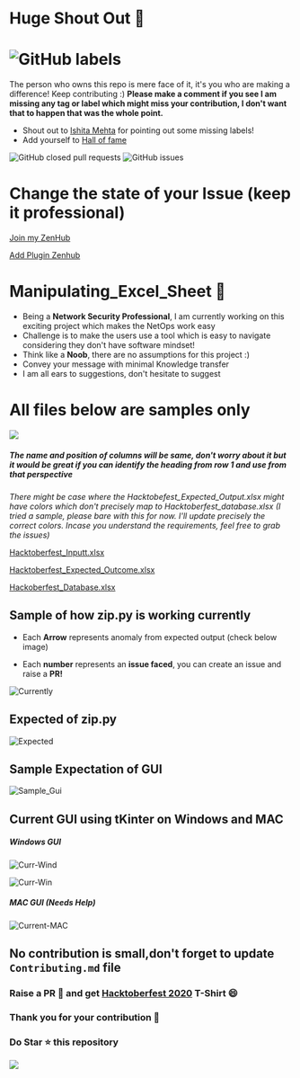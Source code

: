 # Huge Shout Out :clap:
# ![GitHub labels](https://img.shields.io/github/labels/achoudh5/Manipulating_Excel_Sheet/Hacktoberfest?style=for-the-badge)  
  The person who owns this repo is mere face of it, it's you who are making a difference! Keep contributing :)
  **Please make a comment if you see I am missing any tag or label which might miss your contribution, I don't want that to happen that was the whole point.**
  - Shout out to [Ishita Mehta](https://github.com/Ishita-Mehta) for pointing out some missing labels!
  - Add yourself to [Hall of fame](https://github.com/achoudh5/Manipulating_Excel_Sheet/edit/main/CONTRIBUTING.md)

![GitHub closed pull requests](https://img.shields.io/github/issues-pr-closed/achoudh5/Manipulating_Excel_Sheet?color=florescent%20green) ![GitHub issues](https://img.shields.io/github/issues/achoudh5/Manipulating_Excel_Sheet?color=red)
<!--![test](https://github.com/achoudh5/Manipulating_Excel_Sheet/blob/main/images/Screen%20Shot%202020-10-03%20at%201.19.35%20AM.png)-->

# Change the state of your Issue (keep it professional)

[Join my ZenHub](https://app.zenhub.com/workspaces/hacktoberfest-2020-5f7a0f7702a0990012ca8872/board)


[Add Plugin Zenhub](https://chrome.google.com/webstore/detail/zenhub-for-github/ogcgkffhplmphkaahpmffcafajaocjbd/related)

# Manipulating_Excel_Sheet :file_folder:
  - Being a **Network Security Professional**, I am currently working on this exciting project which makes the NetOps work easy
  - Challenge is to make the users use a tool which is easy to navigate considering they don't have software mindset! 
  - Think like a **Noob**, there are no assumptions for this project :)
  - Convey your message with minimal Knowledge transfer
  - I am all ears to suggestions, don't hesitate to suggest
  
# All files below are samples only
![](https://media.giphy.com/media/QnbnVPVWhzbCE/giphy.gif)

##### The name and position of columns will be same, don't worry about it but it would be great if you can identify the heading from row 1 and use from that perspective

*There might be case where the Hacktobefest_Expected_Output.xlsx might have colors which don't precisely map to Hacktoberfest_database.xlsx (I tried a sample, please bare with this for now. I'll update precisely the correct colors. Incase you understand the requirements, feel free to grab the issues)*

[Hacktoberfest_Inputt.xlsx](https://github.com/achoudh5/Manipulating_Excel_Sheet/blob/main/Hacktoberfest_Inputt.xlsx)


[Hacktoberfest_Expected_Outcome.xlsx](https://github.com/achoudh5/Manipulating_Excel_Sheet/blob/main/Hacktoberfest_Expected_Ouputt.xlsx)


[Hackoberfest_Database.xlsx](https://github.com/achoudh5/Manipulating_Excel_Sheet/blob/main/%20Hacktoberfest_database.xlsx)
## Sample of how zip.py is working currently
  - Each **Arrow** represents anomaly from expected output (check below image)

  - Each **number** represents an **issue faced**, you can create an issue and raise a **PR!**
  
![Currently](https://github.com/achoudh5/Manipulating_Excel_Sheet/blob/main/images/Expected.png)

## Expected of zip.py

![Expected](https://github.com/achoudh5/Manipulating_Excel_Sheet/blob/main/images/Currently.png)

## Sample Expectation of GUI

![Sample_Gui](https://github.com/achoudh5/Manipulating_Excel_Sheet/blob/main/GUI/sample_gui.png)

## Current GUI using tKinter on Windows and MAC

##### Windows GUI

![Curr-Wind](https://github.com/achoudh5/Manipulating_Excel_Sheet/blob/main/images/WINDOWS_GUI.png)


![Curr-Win](https://github.com/achoudh5/Manipulating_Excel_Sheet/blob/main/images/WINDOWS_GUI_2.png)

##### MAC GUI (Needs Help)

![Current-MAC](https://github.com/achoudh5/Manipulating_Excel_Sheet/blob/main/images/MAC_GUI.png)

## No contribution is small,don't forget to update `Contributing.md` file
### Raise a PR :rocket: and get [Hacktoberfest 2020](https://hacktoberfest.digitalocean.com/) T-Shirt :smile: 
### Thank you for your contribution :clap:
### Do Star :star: this repository
![](https://media.giphy.com/media/USV0ym3bVWQJJmNu3N/giphy.gif)
